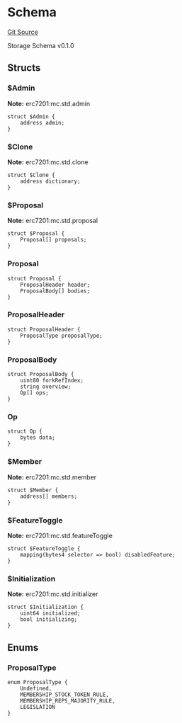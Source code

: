 # Schema
[Git Source](https://github.com/metacontract/mc/blob/main/src/std/storage/Schema.sol)

Storage Schema v0.1.0


## Structs
### $Admin
**Note:**
erc7201:mc.std.admin


```solidity
struct $Admin {
    address admin;
}
```

### $Clone
**Note:**
erc7201:mc.std.clone


```solidity
struct $Clone {
    address dictionary;
}
```

### $Proposal
**Note:**
erc7201:mc.std.proposal


```solidity
struct $Proposal {
    Proposal[] proposals;
}
```

### Proposal

```solidity
struct Proposal {
    ProposalHeader header;
    ProposalBody[] bodies;
}
```

### ProposalHeader

```solidity
struct ProposalHeader {
    ProposalType proposalType;
}
```

### ProposalBody

```solidity
struct ProposalBody {
    uint80 forkRefIndex;
    string overview;
    Op[] ops;
}
```

### Op

```solidity
struct Op {
    bytes data;
}
```

### $Member
**Note:**
erc7201:mc.std.member


```solidity
struct $Member {
    address[] members;
}
```

### $FeatureToggle
**Note:**
erc7201:mc.std.featureToggle


```solidity
struct $FeatureToggle {
    mapping(bytes4 selector => bool) disabledFeature;
}
```

### $Initialization
**Note:**
erc7201:mc.std.initializer


```solidity
struct $Initialization {
    uint64 initialized;
    bool initializing;
}
```

## Enums
### ProposalType

```solidity
enum ProposalType {
    Undefined,
    MEMBERSHIP_STOCK_TOKEN_RULE,
    MEMBERSHIP_REPS_MAJORITY_RULE,
    LEGISLATION
}
```

